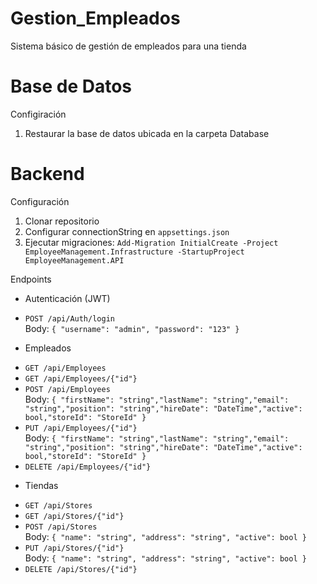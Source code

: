 # Gestion_Empleados
Sistema básico de gestión de empleados para una tienda
# Base de Datos
Configiración
1. Restaurar la base de datos ubicada en la carpeta Database
# Backend
Configuración
1. Clonar repositorio
2. Configurar connectionString en `appsettings.json`
3. Ejecutar migraciones: `Add-Migration InitialCreate -Project EmployeeManagement.Infrastructure -StartupProject EmployeeManagement.API`

Endpoints
* Autenticación (JWT)
- `POST /api/Auth/login`  
  Body: `{ "username": "admin", "password": "123" }`

* Empleados
- `GET /api/Employees`
- `GET /api/Employees/{"id"}`  
- `POST /api/Employees`  
  Body: `{ "firstName": "string","lastName": "string","email": "string","position": "string","hireDate": "DateTime","active": bool,"storeId": "StoreId" }`
- `PUT /api/Employees/{"id"}`  
  Body: `{ "firstName": "string","lastName": "string","email": "string","position": "string","hireDate": "DateTime","active": bool,"storeId": "StoreId" }`
- `DELETE /api/Employees/{"id"}` 

* Tiendas
- `GET /api/Stores`
- `GET /api/Stores/{"id"}`  
- `POST /api/Stores`  
  Body: `{ "name": "string", "address": "string", "active": bool }`
- `PUT /api/Stores/{"id"}`  
  Body: `{ "name": "string", "address": "string", "active": bool }`
- `DELETE /api/Stores/{"id"}` 
